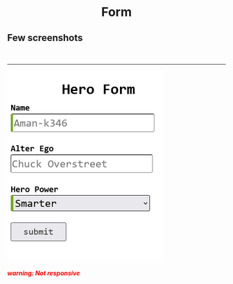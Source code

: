 # <center>**Form** </center>

## Few screenshots

<br>

<hr>
<img src="screenshot.png">
<h5 style="color:red;">warning: Not responsive</h5>
